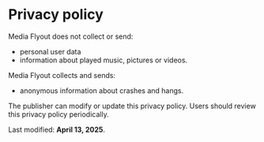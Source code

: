 # Privacy policy

Media Flyout does not collect or send: 
- personal user data
- information about played music, pictures or videos.

Media Flyout collects and sends:
- anonymous information about crashes and hangs.

The publisher can modify or update this privacy policy. Users should review this privacy policy periodically.

Last modified: **April 13, 2025**.